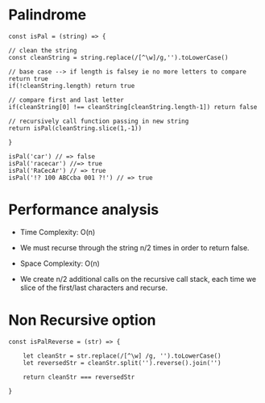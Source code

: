 # Palindrome

```
const isPal = (string) => {

// clean the string
const cleanString = string.replace(/[^\w]/g,'').toLowerCase()

// base case --> if length is falsey ie no more letters to compare return true
if(!cleanString.length) return true

// compare first and last letter
if(cleanString[0] !== cleanString[cleanString.length-1]) return false

// recursively call function passing in new string
return isPal(cleanString.slice(1,-1))

}

isPal('car') // => false
isPal('racecar') //=> true
isPal('RaCecAr') // => true
isPal('!? 100 ABCcba 001 ?!') // => true

```

# Performance analysis

- Time Complexity: O(n)

* We must recurse through the string n/2 times in order to return false.

- Space Complexity: O(n)

* We create n/2 additional calls on the recursive call stack, each time we slice of the first/last characters and recurse.

# Non Recursive option

```
const isPalReverse = (str) => {

    let cleanStr = str.replace(/[^\w] /g, '').toLowerCase()
    let reversedStr = cleanStr.split('').reverse().join('')

    return cleanStr === reversedStr

}
```
